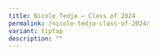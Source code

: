 ```yaml
---
title: Nicole Tedja – Class of 2024
permalink: /nicole-tedja-class-of-2024/
variant: tiptap
description: ""
---
```

